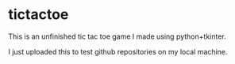 # tictactoe

This is an unfinished tic tac toe game I made using python+tkinter.

I just uploaded this to test github repositories on my local machine.
